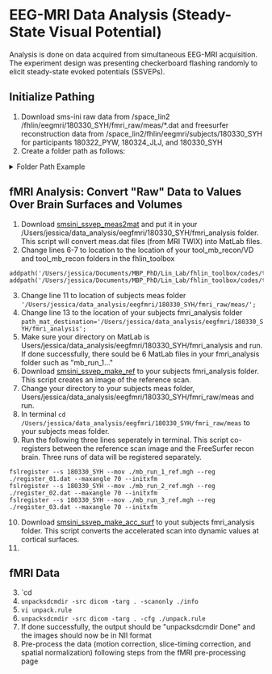 # EEG-MRI Data Analysis (Steady-State Visual Potential)
Analysis is done on data acquired from simultaneous EEG-MRI acquisition. The experiment design was presenting checkerboard flashing randomly to elicit steady-state evoked potentials (SSVEPs). 

## Initialize Pathing 
1. Download sms-ini raw data from /space_lin2
/fhlin/eegmri/180330_SYH/fmri_raw/meas/*.dat and freesurfer reconstruction data from /space_lin2/fhlin/eegmri/subjects/180330_SYH for participants 180322_PYW, 180324_JLJ, and 180330_SYH
2. Create a folder path as follows:
<details>
  <summary>Folder Path Example</summary>
<img width="982" alt="Screen Shot 2024-04-04 at 12 27 42 PM" src="https://github.com/Lin-Brain-Lab/fMRI-Analysis-For-Mac/assets/157174338/e67759db-5671-49b3-855f-a7f10176471e">
<img width="1221" alt="Screen Shot 2024-04-04 at 12 28 18 PM" src="https://github.com/Lin-Brain-Lab/fMRI-Analysis-For-Mac/assets/157174338/4e2fa2d7-114e-44ae-85b4-a55650263c55">
</details>

## fMRI Analysis: Convert "Raw" Data to Values Over Brain Surfaces and Volumes 
1. Download [smsini_ssvep_meas2mat](https://github.com/fahsuanlin/labmanual/blob/master/scripts/smsini_ssvep_meas2mat.m) and put it in your /Users/jessica/data_analysis/eegfmri/180330_SYH/fmri_analysis folder. This script will convert meas.dat files (from MRI TWIX) into MatLab files.
2. Change lines 6-7 to location to the location of your tool_mb_recon/VD and tool_mb_recon folders in the fhlin_toolbox
```
addpath('/Users/jessica/Documents/MBP_PhD/Lin_Lab/fhlin_toolbox/codes/tool_mb_recon/VD');
addpath('/Users/jessica/Documents/MBP_PhD/Lin_Lab/fhlin_toolbox/codes/tool_mb_recon/');
```
3. Change line 11 to location of subjects meas folder `'/Users/jessica/data_analysis/eegfmri/180330_SYH/fmri_raw/meas/';`
4. Change line 13 to the location of your subjects fmri_analysis folder `path_mat_destination='/Users/jessica/data_analysis/eegfmri/180330_SYH/fmri_analysis';` 
5. Make sure your directory on MatLab is Users/jessica/data_analysis/eegfmri/180330_SYH/fmri_analysis and run. If done successfully, there sould be 6 MatLab files in your fmri_analysis folder such as "mb_run_1..."
6. Download [smsini_ssvep_make_ref](https://github.com/fahsuanlin/labmanual/blob/master/scripts/smsini_ssvep_make_ref.m) to your subjects fmri_analysis folder. This script creates an image of the reference scan.
7. Change your directory to your subjects meas folder, Users/jessica/data_analysis/eegfmri/180330_SYH/fmri_raw/meas and run.
8. In terminal `cd /Users/jessica/data_analysis/eegfmri/180330_SYH/fmri_raw/meas` to your subjects meas folder.
9. Run the following three lines seperately in terminal. This script co-registers between the reference scan image and the FreeSurfer recon brain. Three runs of data will be registered separately.
```
fslregister --s 180330_SYH --mov ./mb_run_1_ref.mgh --reg ./register_01.dat --maxangle 70 --initxfm
fslregister --s 180330_SYH --mov ./mb_run_2_ref.mgh --reg ./register_02.dat --maxangle 70 --initxfm
fslregister --s 180330_SYH --mov ./mb_run_3_ref.mgh --reg ./register_03.dat --maxangle 70 --initxfm
```
10. Download [smsini_ssvep_make_acc_surf](https://github.com/fahsuanlin/labmanual/blob/master/scripts/smsini_ssvep_make_acc_surf.m) to yout subjects fmri_analysis folder. This script converts the accelerated scan into dynamic values at cortical surfaces.
11. 



## fMRI Data

3. `cd
4. `unpacksdcmdir -src dicom -targ . -scanonly ./info`
5. `vi unpack.rule` 
6. `unpacksdcmdir -src dicom -targ . -cfg ./unpack.rule`
7. If done successfully, the output should be "unpacksdcmdir Done" and the images should now be in NII format
8. Pre-process the data (motion correction, slice-timing correction, and spatial normalization) following steps from the fMRI pre-processing page
